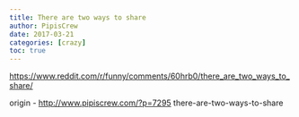 ```yaml
---
title: There are two ways to share
author: PipisCrew
date: 2017-03-21
categories: [crazy]
toc: true
---
```


https://www.reddit.com/r/funny/comments/60hrb0/there_are_two_ways_to_share/

origin - http://www.pipiscrew.com/?p=7295 there-are-two-ways-to-share